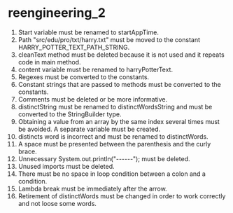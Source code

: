 # reengineering_2

1. Start variable must be renamed to startAppTime.
2. Path "src/edu/pro/txt/harry.txt" must be moved to the constant HARRY_POTTER_TEXT_PATH_STRING.
3. cleanText method must be deleted because it is not used and it repeats code in main method.
4. content variable must be renamed to harryPotterText.
5. Regexes must be converted to the constants.
6. Constant strings that are passed to methods must be converted to the constants.
7. Comments must be deleted or be more informative.
8. distinctString must be renamed to distinctWordsString and must be converted to the StringBuilder type.
9. Obtaining a value from an array by the same index several times must be avoided. A separate variable must be created.
10. distincts word is incorrect and must be renamed to distinctWords.
11. A space must be presented between the parenthesis and the curly brace.
12. Unnecessary System.out.println("------"); must be deleted.
13. Unused imports must be deleted.
14. There must be no space in loop condition between a colon and a condition.
15. Lambda break must be immediately after the arrow.
16. Retirement of distinctWords must be changed in order to work correctly and not loose some words.
